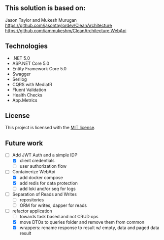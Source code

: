 ## This solution is based on:

Jason Taylor and Mukesh Murugan
<br/>
https://github.com/jasontaylordev/CleanArchitecture
<br/>
https://github.com/iammukeshm/CleanArchitecture.WebApi

## Technologies
* .NET 5.0
* ASP.NET Core 5.0
* Entity Framework Core 5.0
* Swagger
* Serilog
* CQRS with MediatR
* Fluent Validation
* Health Checks
* App.Metrics

## License

This project is licensed with the [MIT license](LICENSE).

## Future work
- [ ] Add JWT Auth and a simple IDP
  - [x] client credentials
  - [ ] user authorization flow
- [ ] Containerize WebApi
  - [x] add docker compose
  - [x] add redis for data protection
  - [ ] add loki and/or seq for logs
- [ ] Separation of Reads and Writes
  - [ ] repositories
  - [ ] ORM for writes, dapper for reads
- [ ] refactor application 
  - [ ] towards task based and not CRUD ops
  - [x] move DTOs to queries folder and remove them from common
  - [x] wrappers: rename response to result w/ empty, data and paged data result
